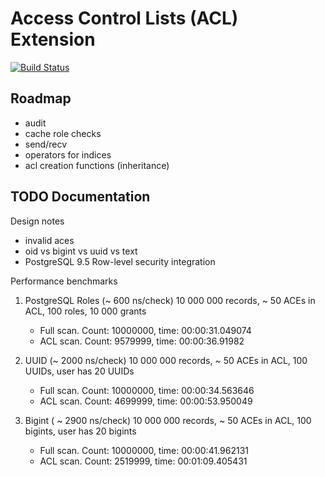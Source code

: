 Access Control Lists (ACL) Extension
====================================

[![Build Status](https://travis-ci.org/arkhipov/acl.svg?branch=master)](https://travis-ci.org/arkhipov/acl)

Roadmap
-------

  * audit
  * cache role checks
  * send/recv
  * operators for indices
  * acl creation functions (inheritance)

TODO Documentation
------------------

Design notes
  * invalid aces
  * oid vs bigint vs uuid vs text
  * PostgreSQL 9.5 Row-level security integration

Performance benchmarks

  1. PostgreSQL Roles (~ 600 ns/check)
     10 000 000 records, ~ 50 ACEs in ACL, 100 roles, 10 000 grants
       * Full scan. Count: 10000000, time: 00:00:31.049074
       * ACL scan. Count: 9579999, time: 00:00:36.91982

  2. UUID (~ 2000 ns/check)
     10 000 000 records, ~ 50 ACEs in ACL, 100 UUIDs, user has 20 UUIDs
       * Full scan. Count: 10000000, time: 00:00:34.563646
       * ACL scan. Count: 4699999, time: 00:00:53.950049

  3. Bigint ( ~ 2900 ns/check)
     10 000 000 records, ~ 50 ACEs in ACL, 100 bigints, user has 20 bigints
       * Full scan. Count: 10000000, time: 00:00:41.962131
       * ACL scan. Count: 2519999, time: 00:01:09.405431
